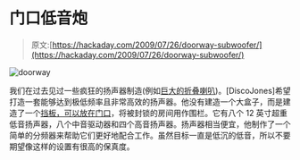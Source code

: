 # 门口低音炮

> 原文:[https://hackaday.com/2009/07/26/doorway-subwoofer/](https://hackaday.com/2009/07/26/doorway-subwoofer/)

![doorway](../Images/08f60072765ba267641dc482aa0991df.png "doorway")

我们在过去见过一些疯狂的扬声器制造(例如[巨大的折叠喇叭](http://hackaday.com/2008/09/23/ipod-loaded-horn-boosts-your-tunes/ "iPod loaded horn boosts your tunes  - Hack a Day"))。[DiscoJones]希望打造一套能够达到极低频率且非常高效的扬声器。他没有建造一个大盒子，而是建造了一个[挡板，可以放在门口](http://www.instructables.com/id/The-Homewrecker/ "The Homewrecker")，将被封锁的房间用作围栏。它有八个 12 英寸超重低音扬声器，八个中音驱动器和四个高音扬声器。扬声器相当便宜，他制作了一个简单的分频器来帮助它们更好地配合工作。虽然目标一直是低沉的低音，所以不要期望像这样的设置有很高的保真度。